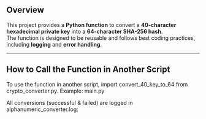 ## Overview
This project provides a **Python function** to convert a **40-character hexadecimal private key** into a **64-character SHA-256 hash**.  
The function is designed to be reusable and follows best coding practices, including **logging** and **error handling**.

---
## How to Call the Function in Another Script
To use the function in another script, import convert_40_key_to_64 from crypto_converter.py.
Example: main.py

All conversions (successful & failed) are logged in alphanumeric_converter.log:
